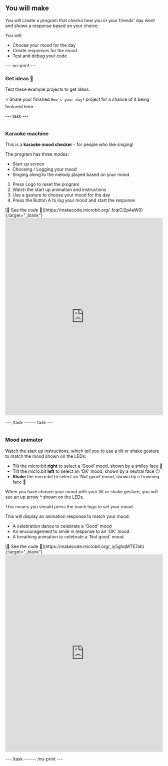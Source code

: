 ## You will make

You will create a program that checks how you or your friends' day went and shows a response based on your choice.

You will:
+ Choose your mood for the day
+ Create responses for the mood
+ Test and debug your code

--- no-print ---

### Get ideas 💭   

Test these example projects to get ideas. 

⭐ Share your finished `How's your day?` project for a chance of it being featured here.

--- task ---

<div style="display: flex; flex-wrap: wrap">
<div style="flex-basis: 200px; flex-grow: 1">  

### Karaoke machine

This is a **karaoke mood checker** - for people who like singing! 

The program has three modes:
+ Start up screen
+ Choosing / Logging your mood
+ Singing along to the melody played based on your mood

1. Press Logo to reset the program
2. Watch the start up animation and instructions
3. Use a gesture to choose your mood for the day
4. Press the Button A to log your mood and start the response

</div>
<div>
[👀 See the code 👀](https://makecode.microbit.org/_fcqiCi2pAeW0){:target="_blank"}
<div style="position:relative;height:0;padding-bottom:125%;overflow:hidden;"><iframe style="position:absolute;top:0;left:0;width:100%;height:100%;" src="https://makecode.microbit.org/---run?id=_fcqiCi2pAeW0" allowfullscreen="allowfullscreen" sandbox="allow-popups allow-forms allow-scripts allow-same-origin" frameborder="0"></iframe></div>

</div>

--- /task ---  

--- task ---

<div style="display: flex; flex-wrap: wrap">
<div style="flex-basis: 200px; flex-grow: 1">  

### Mood animator 

Watch the start up instructions, which tell you to use a tilt or shake gesture to match the mood shown on the LEDs:

- Tilt the micro:bit **right** to select a ‘Good’ mood, shown by a smiley face 🙂
- Tilt the micro:bit **left** to select an ‘OK’ mood, shown by a neutral face 😐
- **Shake** the micro:bit to select an ‘Not good’ mood, shown by a frowning face 🙁

When you have chosen your mood with your tilt or shake gesture, you will see an up arrow **^** shown on the LEDs. 

This means you should press the touch logo to set your mood.

This will display an animation response to match your mood:

- A celebration dance to celebrate a 'Good' mood
- An encouragement to smile in response to an 'OK' mood
- A breathing animation to celebrate a 'Not good' mood.

</div>
<div>
[👀 See the code 👀](https://makecode.microbit.org/_iy5ghqMTE7ah){:target="_blank"}
<div style="position:relative;height:0;padding-bottom:125%;overflow:hidden;"><iframe style="position:absolute;top:0;left:0;width:100%;height:100%;" src="https://makecode.microbit.org/---run?id=_iy5ghqMTE7ah" allowfullscreen="allowfullscreen" sandbox="allow-popups allow-forms allow-scripts allow-same-origin" frameborder="0"></iframe></div>
</div>

--- /task ---

--- /no-print ---